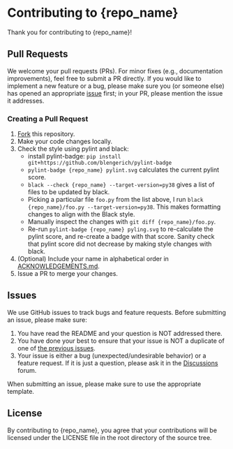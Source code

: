 # Contributing to {repo_name}
Thank you for contributing to {repo_name}!


## Pull Requests
We welcome your pull requests (PRs).
For minor fixes (e.g., documentation improvements), feel free to submit a PR directly.
If you would like to implement a new feature or a bug, please make sure you (or someone else) has opened an appropriate [issue]({repo_url}/issues) first; in your PR, please mention the issue it addresses.

### Creating a Pull Request
1. [Fork]({repo_url}/fork) this repository.
2. Make your code changes locally.
3. Check the style using pylint and black:
    - install pylint-badge: `pip install git+https://github.com/blengerich/pylint-badge`
    - `pylint-badge {repo_name} pylint.svg` calculates the current pylint score.
    - `black --check {repo_name} --target-version=py38` gives a list of files to be updated by black.
    - Picking a particular file `foo.py` from the list above, I run `black {repo_name}/foo.py --target-version=py38`. This makes formatting changes to align with the Black style.
    - Manually inspect the changes with `git diff {repo_name}/foo.py`.
    - Re-run `pylint-badge {repo_name} pyling.svg` to re-calculate the pylint score, and re-create a badge with that score. Sanity check that pylint score did not decrease by making style changes with black.
4. (Optional) Include your name in alphabetical order in [ACKNOWLEDGEMENTS.md]({repo_url}/blob/main/ACKNOWLEDGEMENTS.md).
5. Issue a PR to merge your changes.


## Issues
We use GitHub issues to track bugs and feature requests.
Before submitting an issue, please make sure:

1. You have read the README and your question is NOT addressed there.
2. You have done your best to ensure that your issue is NOT a duplicate of one of [the previous issues]({repo_url}/issues).
3. Your issue is either a bug (unexpected/undesirable behavior) or a feature request.
If it is just a question, please ask it in the [Discussions]({repo_url}/discussions) forum.

When submitting an issue, please make sure to use the appropriate template.


## License
By contributing to {repo_name}, you agree that your contributions will be licensed
under the LICENSE file in the root directory of the source tree.